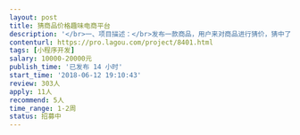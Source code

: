 ```yaml
---                
layout: post       
title: 猜商品价格趣味电商平台           
description: '</br>一、项目描述：</br>发布一款商品，用户来对商品进行猜价，猜中了就可以得到对应的奖品。类似于电视节目里的猜价得奖品。产品的原型设计图已经做好。</br></br>二、主要功能点：</br>商品出价、出价历史查询、获奖查询、充值等</br></br></br>三、可参考产品：</br>……</br></br>四、人员要求：</br>暂无。</br>'     
contenturl: https://pro.lagou.com/project/8401.html      
tags: [小程序开发]            
salary: 10000-20000元          
publish_time: '已发布 14 小时'         
start_time: '2018-06-12 19:10:43'           
review: 303人                   
apply: 11人                   
recommend: 5人                   
time_range: 1-2周              
status: 招募中                  
---                 
```

